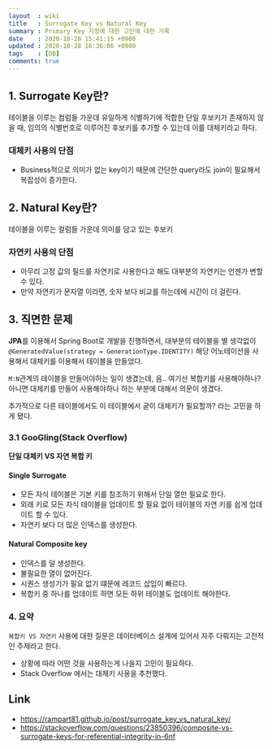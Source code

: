 ```yaml
---
layout  : wiki
title   : Surrogate Key vs Natural Key
summary : Primary Key 지정에 대한 고민에 대한 기록
date    : 2020-10-28 15:41:15 +0900
updated : 2020-10-28 16:36:06 +0900
tags    : [DB]
comments: true
---
```


## 1. Surrogate Key란?

테이블을 이루는 컴럼들 가운데 유일하게 식별하기에 적합한 단일 후보키가 존재하지 
않을 때, 임의의 식별번호로 이루어진 후보키를 추가할 수 있는데 이를 대체키라고 하다.

### 대체키 사용의 단점

* Business적으로 의미가 없는 key이기 때문에 간단한 query라도 join이 필요해서 복잡성이 
증가한다.

## 2. Natural Key란?
테이블을 이루는 컬럼들 가운데 의미를 담고 있는 후보키

### 자연키 사용의 단점

* 아무리 고정 값의 필드를 자연키로 사용한다고 해도 대부분의 자연키는 언젠가 변할 수 
있다.
* 만약 자연키가 문자열 이라면, 숫자 보다 비교를 하는데에 시간이 더 걸린다.

## 3. 직면한 문제

**JPA**를 이용해서 Spring Boot로 개발을 진행하면서, 대부분의 테이블을 별 생각없이
`@GeneratedValue(strategy = GenerationType.IDENTITY)` 해당 어노테이션을 사용해서 
대체키를 이용해서 테이블을 만들었다.

`M:N`관계의 테이블을 만들어야하는 일이 생겼는데, 음.. 여기선 복합키를 사용해야하나? 
아니면 대체키를 만들어 사용해야하나 하는 부분에 대해서 의문이 생겼다.

추가적으로 다른 테이블에서도 이 테이블에서 굳이 대체키가 필요할까? 라는 고민을 하게 됐다.

### 3.1 GooGling(Stack Overflow)

**단일 대체키 VS 자연 복합 키**

#### Single Surrogate
* 모든 자식 테이블은 기본 키를 참조하기 위해서 단일 열만 필요로 한다.
* 외래 키로 모든 자식 테이블을 업데이트 할 필요 없이 테이블의 자연 키를 쉽게 업데이트 할 수 있다.
* 자연키 보다 더 많은 인덱스를 생성한다.

#### Natural Composite key
* 인덱스를 덜 생성한다.
* 불필요한 열이 없어진다.
* 시퀀스 생성기가 필요 없기 떄문에 레코드 삽입이 빠르다.
* 복합키 중 하나를 업데이트 하면 모든 하위 테이블도 업데이트 해야한다.

### 4. 요약
`복합키 VS 자연키` 사용에 대한 질문은 데이터베이스 설계에 있어서 자주 다뤄지는 고전적인 
주제라고 한다. 

* 상황에 따라 어떤 것을 사용하는게 나을지 고민이 필요하다.
* Stack Overflow 에서는 대체키 사용을 추천했다.




## Link

* <https://rampart81.github.io/post/surrogate_key_vs_natural_key/>
* <https://stackoverflow.com/questions/23850396/composite-vs-surrogate-keys-for-referential-integrity-in-6nf>
